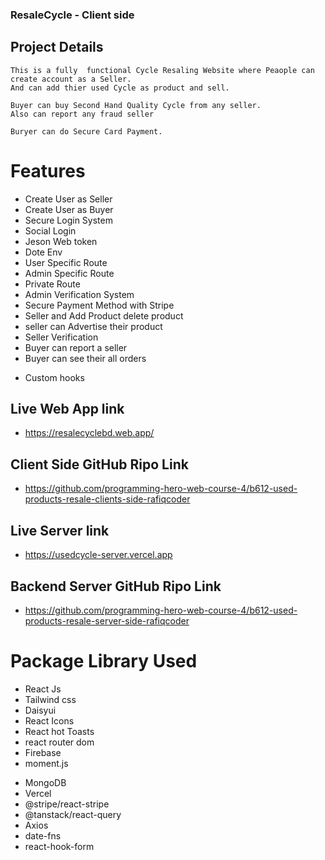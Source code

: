 ### ResaleCycle - Client side

## Project Details

    This is a fully  functional Cycle Resaling Website where Peaople can create account as a Seller.
    And can add thier used Cycle as product and sell.

    Buyer can buy Second Hand Quality Cycle from any seller.
    Also can report any fraud seller

    Buryer can do Secure Card Payment.

# Features

- Create User as Seller
- Create User as Buyer
- Secure Login System
- Social Login
- Jeson Web token
- Dote Env
- User Specific Route
- Admin Specific Route
- Private Route
- Admin Verification System
- Secure Payment Method with Stripe
- Seller and Add Product delete product
- seller can Advertise their product
- Seller Verification
- Buyer can report a seller
- Buyer can see their all orders

* Custom hooks


## Live Web App link

- https://resalecyclebd.web.app/

## Client Side GitHub Ripo Link

- https://github.com/programming-hero-web-course-4/b612-used-products-resale-clients-side-rafiqcoder

## Live Server link

- https://usedcycle-server.vercel.app

## Backend Server GitHub Ripo Link

- https://github.com/programming-hero-web-course-4/b612-used-products-resale-server-side-rafiqcoder

# Package Library Used

- React Js
- Tailwind css
- Daisyui
- React Icons
- React hot Toasts
- react router dom
- Firebase
- moment.js

* MongoDB
* Vercel
* @stripe/react-stripe
* @tanstack/react-query
* Axios
* date-fns
* react-hook-form
